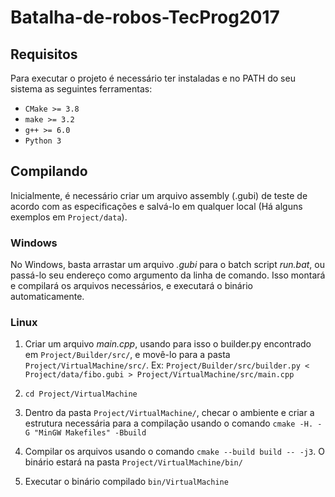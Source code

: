 # Batalha-de-robos-TecProg2017
## Requisitos

Para executar o projeto é necessário ter instaladas e no PATH do seu sistema as seguintes ferramentas:

* `CMake >= 3.8`
* `make >= 3.2 `
* `g++ >= 6.0`
* `Python 3`

## Compilando
Inicialmente, é necessário criar um arquivo assembly (.gubi) de teste de acordo com as especificações e salvá-lo em qualquer local (Há alguns exemplos em `Project/data`). 

### Windows
No Windows, basta arrastar um arquivo _.gubi_ para o batch script _run.bat_, ou passá-lo seu endereço como argumento da linha de comando. Isso montará e compilará os arquivos necessários, e executará o binário automaticamente.

### Linux
1. Criar um arquivo _main.cpp_, usando para isso o builder.py encontrado em `Project/Builder/src/`, e movê-lo para a pasta `Project/VirtualMachine/src/`. 
Ex: `Project/Builder/src/builder.py < Project/data/fibo.gubi > Project/VirtualMachine/src/main.cpp`

1. `cd Project/VirtualMachine`

1. Dentro da pasta `Project/VirtualMachine/`, checar o ambiente e criar a estrutura necessária para a compilação usando o comando `cmake -H. -G "MinGW Makefiles" -Bbuild`

1. Compilar os arquivos usando o comando `cmake --build build -- -j3`. O binário estará na pasta `Project/VirtualMachine/bin/`

1. Executar o binário compilado `bin/VirtualMachine`